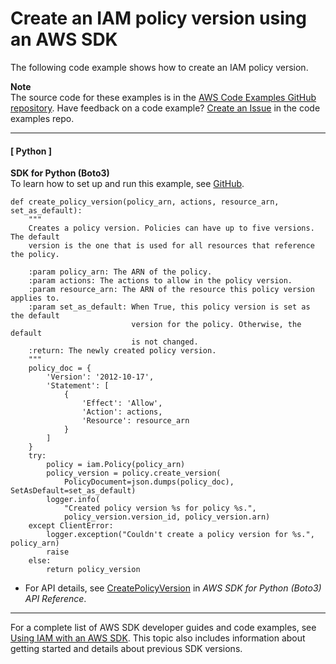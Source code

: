# Create an IAM policy version using an AWS SDK<a name="example_iam_CreatePolicyVersion_section"></a>

The following code example shows how to create an IAM policy version\.

**Note**  
The source code for these examples is in the [AWS Code Examples GitHub repository](https://github.com/awsdocs/aws-doc-sdk-examples)\. Have feedback on a code example? [Create an Issue](https://github.com/awsdocs/aws-doc-sdk-examples/issues/new/choose) in the code examples repo\. 

------
#### [ Python ]

**SDK for Python \(Boto3\)**  
 To learn how to set up and run this example, see [GitHub](https://github.com/awsdocs/aws-doc-sdk-examples/tree/main/python/example_code/iam/iam_basics#code-examples)\. 
  

```
def create_policy_version(policy_arn, actions, resource_arn, set_as_default):
    """
    Creates a policy version. Policies can have up to five versions. The default
    version is the one that is used for all resources that reference the policy.

    :param policy_arn: The ARN of the policy.
    :param actions: The actions to allow in the policy version.
    :param resource_arn: The ARN of the resource this policy version applies to.
    :param set_as_default: When True, this policy version is set as the default
                           version for the policy. Otherwise, the default
                           is not changed.
    :return: The newly created policy version.
    """
    policy_doc = {
        'Version': '2012-10-17',
        'Statement': [
            {
                'Effect': 'Allow',
                'Action': actions,
                'Resource': resource_arn
            }
        ]
    }
    try:
        policy = iam.Policy(policy_arn)
        policy_version = policy.create_version(
            PolicyDocument=json.dumps(policy_doc), SetAsDefault=set_as_default)
        logger.info(
            "Created policy version %s for policy %s.",
            policy_version.version_id, policy_version.arn)
    except ClientError:
        logger.exception("Couldn't create a policy version for %s.", policy_arn)
        raise
    else:
        return policy_version
```
+  For API details, see [CreatePolicyVersion](https://docs.aws.amazon.com/goto/boto3/iam-2010-05-08/CreatePolicyVersion) in *AWS SDK for Python \(Boto3\) API Reference*\. 

------

For a complete list of AWS SDK developer guides and code examples, see [Using IAM with an AWS SDK](sdk-general-information-section.md)\. This topic also includes information about getting started and details about previous SDK versions\.